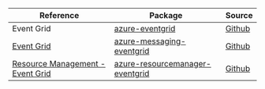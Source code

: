 | Reference | Package | Source |
|---|---|---|
|Event Grid|[azure-eventgrid](https://repo1.maven.org/maven2/com/microsoft/azure/azure-eventgrid)|[Github](https://github.com/Azure/azure-sdk-for-java)|
|[Event Grid](messaging-eventgrid-readme.md)|[azure-messaging-eventgrid](https://repo1.maven.org/maven2/com/azure/azure-messaging-eventgrid)|[Github](https://github.com/Azure/azure-sdk-for-java/blob/main/sdk/eventgrid/azure-messaging-eventgrid)|
|[Resource Management - Event Grid](resourcemanager-eventgrid-readme.md)|[azure-resourcemanager-eventgrid](https://repo1.maven.org/maven2/com/azure/resourcemanager/azure-resourcemanager-eventgrid)|[Github](https://github.com/Azure/azure-sdk-for-java/blob/main/sdk/eventgrid/azure-resourcemanager-eventgrid)|
